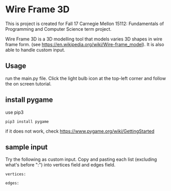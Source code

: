 # Wire Frame 3D

This is project is created for Fall 17 Carnegie Mellon 15112: Fundamentals of Programming and Computer Science term project. 

Wire Frame 3D is a 3D modelling tool that models varies 3D shapes in wire frame form. (see https://en.wikipedia.org/wiki/Wire-frame_model). It is also able to handle custom input. 

## Usage

run the main.py file. Click the light bulb icon at the top-left corner and follow the on screen tutorial. 


## install pygame

use pip3

```
pip3 install pygame
```

if it does not work, check
https://www.pygame.org/wiki/GettingStarted

## sample input

Try the following as custom input. Copy and pasting each list (excluding what's before ":") into vertices field and edges field. 

```
vertices: 

edges: 
```
